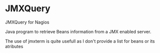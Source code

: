 # JMXQuery
JMXQuery for Nagios

Java program to retrieve Beans information from a JMX enabled server.

The use of jmxterm is quite usefull as I don't provide a list for beans or its atributes


